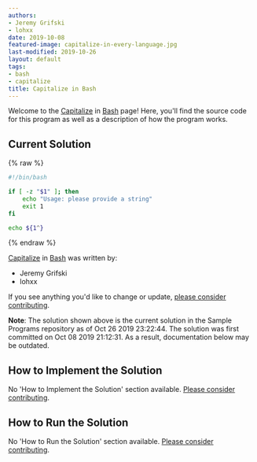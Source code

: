 ```yaml
---
authors:
- Jeremy Grifski
- lohxx
date: 2019-10-08
featured-image: capitalize-in-every-language.jpg
last-modified: 2019-10-26
layout: default
tags:
- bash
- capitalize
title: Capitalize in Bash
---
```


Welcome to the [Capitalize](https://sampleprograms.io/projects/capitalize) in [Bash](https://sampleprograms.io/languages/bash) page! Here, you'll find the source code for this program as well as a description of how the program works.

## Current Solution

{% raw %}

```bash
#!/bin/bash

if [ -z "$1" ]; then
    echo "Usage: please provide a string"
    exit 1
fi

echo ${1^}
```

{% endraw %}

[Capitalize](https://sampleprograms.io/projects/capitalize) in [Bash](https://sampleprograms.io/languages/bash) was written by:

- Jeremy Grifski
- lohxx

If you see anything you'd like to change or update, [please consider contributing](https://github.com/TheRenegadeCoder/sample-programs).

**Note**: The solution shown above is the current solution in the Sample Programs repository as of Oct 26 2019 23:22:44. The solution was first committed on Oct 08 2019 21:12:31. As a result, documentation below may be outdated.

## How to Implement the Solution

No 'How to Implement the Solution' section available. [Please consider contributing](https://github.com/TheRenegadeCoder/sample-programs-website).

## How to Run the Solution

No 'How to Run the Solution' section available. [Please consider contributing](https://github.com/TheRenegadeCoder/sample-programs-website).